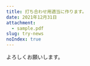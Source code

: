 ```yaml
---
title: 打ち合わせ用適当に作ります。
date: 2021年12月31日
attachment:
  - sample.pdf
slug: try-news
noIndex: true
---
```


よろしくお願いします。

